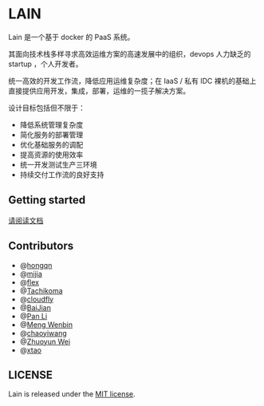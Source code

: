 # LAIN

Lain 是一个基于 docker 的 PaaS 系统。

其面向技术栈多样寻求高效运维方案的高速发展中的组织，devops 人力缺乏的 startup ，个人开发者。

统一高效的开发工作流，降低应用运维复杂度；在 IaaS / 私有 IDC 裸机的基础上直接提供应用开发，集成，部署，运维的一揽子解决方案。

设计目标包括但不限于：

- 降低系统管理复杂度
- 简化服务的部署管理
- 优化基础服务的调配
- 提高资源的使用效率
- 统一开发测试生产三环境
- 持续交付工作流的良好支持

## Getting started

[请阅读文档](https://laincloud.gitbooks.io/white-paper/content/)

## Contributors

- @[hongqn](https://github.com/hongqn)
- @[mijia](https://github.com/mijia)
- @[flex](https://github.com/frostynova)
- @[Tachikoma](https://github.com/sunyi00)
- @[cloudfly](https://github.com/cloudfly)
- @[BaiJian](https://github.com/ericpai)
- @[Pan Li](https://github.com/panli889)
- @[Meng Wenbin](https://github.com/supermeng)
- @[chaoyiwang](https://github.com/wchaoyi)
- @[Zhuoyun Wei](https://github.com/wzyboy)
- @[xtao](https://github.com/xtao)

## LICENSE

Lain is released under the [MIT license](LICENSE).
